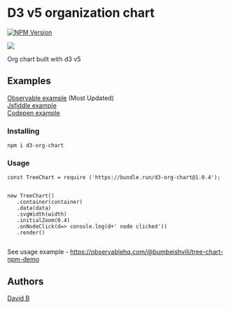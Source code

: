 # D3 v5 organization chart
[![NPM Version](https://d25lcipzij17d.cloudfront.net/badge.svg?id=js&type=6&v=1.0.4&x2=0)](https://npmjs.org/package/d3-org-chart) 





![](https://user-images.githubusercontent.com/6873202/57747856-5c078e00-76e8-11e9-82fe-73aa09ff42dd.gif)




Org chart built with d3 v5

## Examples

[Observable example](https://observablehq.com/@bumbeishvili/d3-v5-organization-chart)  (Most Updated)   
[Jsfiddle example](https://jsfiddle.net/dqt9svxg/1/)   
[Codepen example](https://codepen.io/bumbeishvili/pen/arpJrv)  



### Installing

```
npm i d3-org-chart
```

### Usage
```
const TreeChart = require ('https://bundle.run/d3-org-chart@1.0.4');


new TreeChart()
   .container(container)
   .data(data)
   .svgWidth(width)
   .initialZoom(0.4)
   .onNodeClick(d=> console.log(d+' node clicked'))
   .render()
 
```

See usage example - https://observablehq.com/@bumbeishvili/tree-chart-npm-demo

## Authors

 [David   B ](https://davidb.dev)


